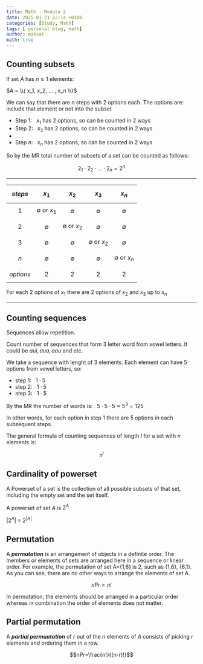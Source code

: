```yaml
---
title: Math - Module 2
date: 2025-01-21 22:14 +0300
categories: [Study, Math]
tags: [ personal blog, math]
author: maksat
math: true
---
```


## Counting subsets

If set $A$ has $n\geq1$ elements:

$A = \\{ x_1, x_2, ... , x_n \\}$

We can say that there are $n$ steps with 2 options each. The options are: include that element or not into the subset

- Step 1: $~$ $x_1$ has 2 options, so can be counted in 2 ways
- Step 2: $~$ $x_2$ has 2 options, so can be counted in 2 ways
- . . .
- Step $n$: $~$ $x_n$ has 2 options, so can be counted in 2 ways

So by the MR total number of subsets of a set can be counted as follows:

$$2_1\cdot 2_2 \cdot ... \cdot 2_n = 2^n$$

---


|$steps$|$$x_1$$             |$$x_2$$        |$$x_3$$      |$$x_n$$      |
|-------|-----------         |-------------  |-----------  |-----------  |
|$$1$$  |$\emptyset$ or $x_1$|$$\emptyset$$    |$$\emptyset$$|$$\emptyset$$|
|$$2$$  |$$\emptyset$$         |$\emptyset$ or $x_2$  |$$\emptyset$$|$$\emptyset$$|
|$$3$$  |$$\emptyset$$         |$$\emptyset$$    |$\emptyset$ or $x_2$ |$$\emptyset$$|
|$$n$$  |$$\emptyset$$         |$$\emptyset$$    |$$\emptyset$$ |$\emptyset$ or $x_n$|
|$$options$$| $$2$$ | $$2$$  | $$2$$ | $$2$$ |

For each  2 options of $x_1$ there are 2 options of $x_2$ and $x_3$ up to $x_n$

---

## Counting sequences

Sequences allow repetition.

Count number of sequences that form 3 letter word from vowel letters. It could be $aui, aua, aau$ and etc.

We take a sequence with lenght of 3 elements. Each element can have 5 options from vowel letters, so:

- step 1: $~$ $1\cdot 5$
- step 2: $~$ $1\cdot 5$
- step 3: $~$ $1\cdot 5$

By the MR the number of words is: $~$ $5\cdot 5 \cdot 5 = 5^3 = 125$

In other words, for each option in step 1 there are 5 options in each subsequent steps.

The general formula of counting sequences of length $l$ for a set with $n$ elements is: 

$$n^l$$ 

## Cardinality of powerset

A Powerset of a set is the collection of all possible subsets of that set, including the empty set and the set itself.

A powerset of set $A$ is $2^A$ 

$|2^A|$ = $2^{|A|}$

## Permutation
A ***permutation*** is an arrangement of objects in a definite order. The members or elements of sets are arranged here in a sequence or linear order. For example, the permutation of set A={1,6} is 2, such as {1,6}, {6,1}. As you can see, there are no other ways to arrange the elements of set A.

$$nPr=n!$$

In permutation, the elements should be arranged in a particular order whereas in combination the order of elements does not matter. 



## Partial permutation

A ___partial permuatation___ of $r$ out of the $n$ elements of $A$ consists of picking $r$ elements and ordering them in a row.

$$nPr=\frac{n!}{(n-r)!}$$